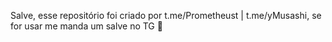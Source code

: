 Salve, esse repositório foi criado por t.me/Prometheust | t.me/yMusashi, se for usar me manda um salve no TG 🥷

